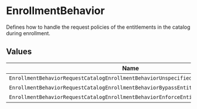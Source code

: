 # EnrollmentBehavior

Defines how to handle the request policies of the entitlements in the catalog during enrollment.


## Values

| Name                                                                                | Value                                                                               |
| ----------------------------------------------------------------------------------- | ----------------------------------------------------------------------------------- |
| `EnrollmentBehaviorRequestCatalogEnrollmentBehaviorUnspecified`                     | REQUEST_CATALOG_ENROLLMENT_BEHAVIOR_UNSPECIFIED                                     |
| `EnrollmentBehaviorRequestCatalogEnrollmentBehaviorBypassEntitlementRequestPolicy`  | REQUEST_CATALOG_ENROLLMENT_BEHAVIOR_BYPASS_ENTITLEMENT_REQUEST_POLICY               |
| `EnrollmentBehaviorRequestCatalogEnrollmentBehaviorEnforceEntitlementRequestPolicy` | REQUEST_CATALOG_ENROLLMENT_BEHAVIOR_ENFORCE_ENTITLEMENT_REQUEST_POLICY              |